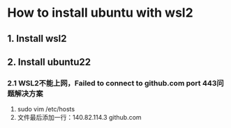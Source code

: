 # How to install ubuntu with wsl2
## 1. Install wsl2
## 2. Install ubuntu22
### 2.1 WSL2不能上网，Failed to connect to github.com port 443问题解决方案

1. sudo vim /etc/hosts
2. 文件最后添加一行：140.82.114.3 github.com







